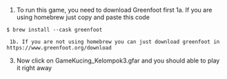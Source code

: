 1. To run this game, you need to download Greenfoot first
     1a. If you are using homebrew just copy and paste this code
```terminal
$ brew install --cask greenfoot
```

     1b. If you are not using homebrew you can just download greenfoot in https://www.greenfoot.org/download

3. Now click on GameKucing_Kelompok3.gfar and you should able to play it right away
